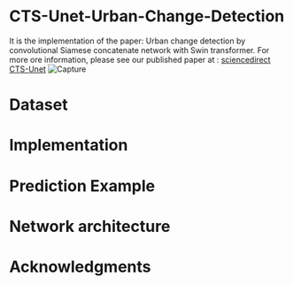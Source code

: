 # CTS-Unet-Urban-Change-Detection
It is the implementation of the paper: Urban change detection by convolutional Siamese concatenate network with Swin transformer.
For more ore information, please see our published paper at : [sciencedirect CTS-Unet](https://www.sciencedirect.com/science/article/abs/pii/S027311772300618X)
![Capture](https://github.com/farnoosh72/change_detection/assets/44938531/a7df528d-8670-47dc-bcf7-1a4e6ab831d6)
# Dataset

# Implementation

# Prediction Example

# Network architecture

# Acknowledgments
